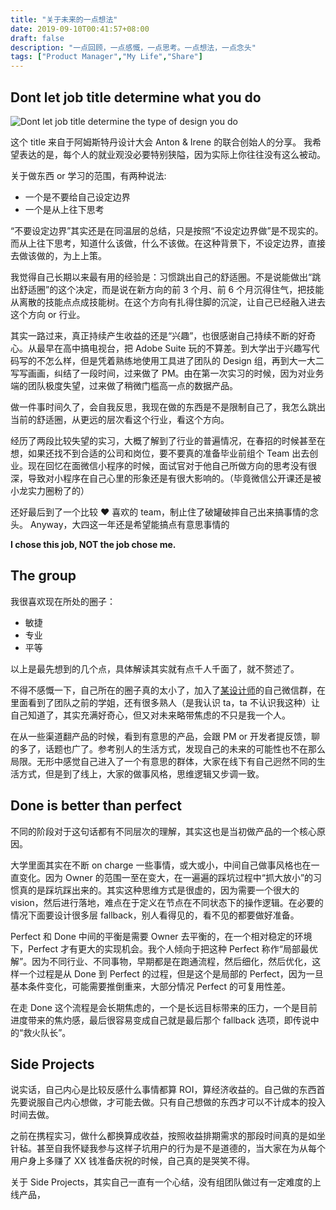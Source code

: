 ```yaml
---
title: "关于未来的一点想法"
date: 2019-09-10T00:41:57+08:00
draft: false
description: "一点回顾，一点感慨，一点思考。一点想法，一点念头"
tags: ["Product Manager","My Life","Share"]
---
```


## Dont let job title determine what you do

![Dont let job title determine the type of design you do
](https://storage.fredliang.cn/web/ECAwSgSW4AAqsYp.jpg)

这个 title 来自于阿姆斯特丹设计大会 Anton & Irene 的联合创始人的分享。
我希望表达的是，每个人的就业观没必要特别狭隘，因为实际上你往往没有这么被动。

关于做东西 or 学习的范围，有两种说法:

* 一个是不要给自己设定边界
* 一个是从上往下思考

“不要设定边界”其实还是在同温层的总结，只是按照“不设定边界做”是不现实的。而从上往下思考，知道什么该做，什么不该做。在这种背景下，不设定边界，直接去做该做的，为上上策。

我觉得自己长期以来最有用的经验是：习惯跳出自己的舒适圈。不是说能做出“跳出舒适圈”的这个决定，而是说在新方向的前 3 个月、前 6 个月沉得住气，把技能从离散的技能点点成技能树。在这个方向有扎得住脚的沉淀，让自己已经融入进去这个方向 or 行业。

其实一路过来，真正持续产生收益的还是“兴趣”，也很感谢自己持续不断的好奇心。从最早在高中搞电视台，把 Adobe Suite 玩的不算差。到大学出于兴趣写代码写的不怎么样，但是凭着熟练地使用工具进了团队的 Design 组，再到大一大二写写画画，纠结了一段时间，过来做了 PM。由在第一次实习的时候，因为对业务端的团队极度失望，过来做了稍微门槛高一点的数据产品。

做一件事时间久了，会自我反思，我现在做的东西是不是限制自己了，我怎么跳出当前的舒适圈，从更远的层次看这个行业，看这个方向。

经历了两段比较失望的实习，大概了解到了行业的普遍情况，在春招的时候甚至在想，如果还找不到合适的公司和岗位，要不要真的准备毕业前组个 Team 出去创业。现在回忆在面微信小程序的时候，面试官对于他自己所做方向的思考没有很深，导致对小程序在自己心里的形象还是有很大影响的。（毕竟微信公开课还是被小龙实力圈粉了的）

还好最后到了一个比较 ❤ 喜欢的 team，制止住了破罐破摔自己出来搞事情的念头。 Anyway，大四这一年还是希望能搞点有意思事情的

**I chose this job, NOT the job chose me.**

<!--
## More possibilities

大部分人毕业的选择可能有三个：保研、出国、工作

这个问题我是在大二上的时候基本上确定毕业就工作的。
其实保研从来不是一个选项
-->

## The group

我很喜欢现在所处的圈子：

* 敏捷
* 专业
* 平等

以上是最先想到的几个点，具体解读其实就有点千人千面了，就不赘述了。

不得不感慨一下，自己所在的圈子真的太小了，加入了[某设计师](http://xdd.one)的自己微信群，在里面看到了团队之前的学姐，还有很多熟人（是我认识 ta，ta 不认识我这种）让自己知道了，其实充满好奇心，但又对未来略带焦虑的不只是我一个人。

在从一些渠道翻产品的时候，看到有意思的产品，会跟 PM or 开发者提反馈，聊的多了，话题也广了。参考别人的生活方式，发现自己的未来的可能性也不在那么局限。无形中感觉自己进入了一个有意思的群体，大家在线下有自己迥然不同的生活方式，但是到了线上，大家的做事风格，思维逻辑又步调一致。

## Done is better than perfect

不同的阶段对于这句话都有不同层次的理解，其实这也是当初做产品的一个核心原因。

大学里面其实在不断 on charge 一些事情，或大或小，中间自己做事风格也在一直变化。因为 Owner 的范围一至在变大，在一遍遍的踩坑过程中“抓大放小”的习惯真的是踩坑踩出来的。其实这种思维方式是很虚的，因为需要一个很大的 vision，然后进行落地，难点在于定义在节点在不同状态下的操作逻辑。在必要的情况下面要设计很多层 fallback，别人看得见的，看不见的都要做好准备。

Perfect 和 Done 中间的平衡是需要 Owner 去平衡的，在一个相对稳定的环境下，Perfect 才有更大的实现机会。我个人倾向于把这种 Perfect 称作“局部最优解”。因为不同行业、不同事物，早期都是在跑通流程，然后细化，然后优化，这样一个过程是从 Done 到 Perfect 的过程，但是这个是局部的 Perfect，因为一旦基本条件变化，可能需要推倒重来，大部分情况 Perfect 的可复用性差。

在走 Done 这个流程是会长期焦虑的，一个是长远目标带来的压力，一个是目前进度带来的焦灼感，最后很容易变成自己就是最后那个 fallback 选项，即传说中的“救火队长”。

## Side Projects

说实话，自己内心是比较反感什么事情都算 ROI，算经济收益的。自己做的东西首先要说服自己内心想做，才可能去做。只有自己想做的东西才可以不计成本的投入时间去做。

之前在携程实习，做什么都换算成收益，按照收益排期需求的那段时间真的是如坐针毡。甚至自我怀疑我参与这样子坑用户的行为是不是道德的，当大家在为从每个用户身上多赚了 XX 钱准备庆祝的时候，自己真的是哭笑不得。

关于 Side Projects，其实自己一直有一个心结，没有组团队做过有一定难度的上线产品，
